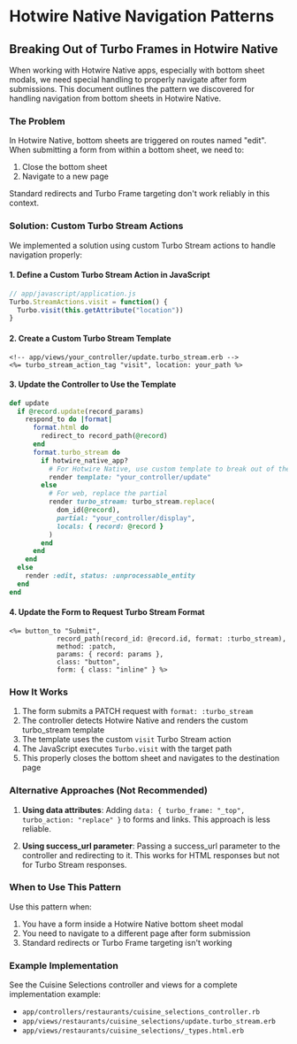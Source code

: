 # Hotwire Native Navigation Patterns

## Breaking Out of Turbo Frames in Hotwire Native

When working with Hotwire Native apps, especially with bottom sheet modals, we need special handling to properly navigate after form submissions. This document outlines the pattern we discovered for handling navigation from bottom sheets in Hotwire Native.

### The Problem

In Hotwire Native, bottom sheets are triggered on routes named "edit". When submitting a form from within a bottom sheet, we need to:

1. Close the bottom sheet
2. Navigate to a new page

Standard redirects and Turbo Frame targeting don't work reliably in this context.

### Solution: Custom Turbo Stream Actions

We implemented a solution using custom Turbo Stream actions to handle navigation properly:

#### 1. Define a Custom Turbo Stream Action in JavaScript

```javascript
// app/javascript/application.js
Turbo.StreamActions.visit = function() {
  Turbo.visit(this.getAttribute("location"))
}
```

#### 2. Create a Custom Turbo Stream Template

```erb
<!-- app/views/your_controller/update.turbo_stream.erb -->
<%= turbo_stream_action_tag "visit", location: your_path %>
```

#### 3. Update the Controller to Use the Template

```ruby
def update
  if @record.update(record_params)
    respond_to do |format|
      format.html do
        redirect_to record_path(@record)
      end
      format.turbo_stream do
        if hotwire_native_app?
          # For Hotwire Native, use custom template to break out of the frame
          render template: "your_controller/update"
        else
          # For web, replace the partial
          render turbo_stream: turbo_stream.replace(
            dom_id(@record),
            partial: "your_controller/display",
            locals: { record: @record }
          )
        end
      end
    end
  else
    render :edit, status: :unprocessable_entity
  end
end
```

#### 4. Update the Form to Request Turbo Stream Format

```erb
<%= button_to "Submit",
            record_path(record_id: @record.id, format: :turbo_stream),
            method: :patch,
            params: { record: params },
            class: "button",
            form: { class: "inline" } %>
```

### How It Works

1. The form submits a PATCH request with `format: :turbo_stream`
2. The controller detects Hotwire Native and renders the custom turbo_stream template
3. The template uses the custom `visit` Turbo Stream action
4. The JavaScript executes `Turbo.visit` with the target path
5. This properly closes the bottom sheet and navigates to the destination page

### Alternative Approaches (Not Recommended)

1. **Using data attributes**: Adding `data: { turbo_frame: "_top", turbo_action: "replace" }` to forms and links. This approach is less reliable.

2. **Using success_url parameter**: Passing a success_url parameter to the controller and redirecting to it. This works for HTML responses but not for Turbo Stream responses.

### When to Use This Pattern

Use this pattern when:

1. You have a form inside a Hotwire Native bottom sheet modal
2. You need to navigate to a different page after form submission
3. Standard redirects or Turbo Frame targeting isn't working

### Example Implementation

See the Cuisine Selections controller and views for a complete implementation example:

- `app/controllers/restaurants/cuisine_selections_controller.rb`
- `app/views/restaurants/cuisine_selections/update.turbo_stream.erb`
- `app/views/restaurants/cuisine_selections/_types.html.erb`
